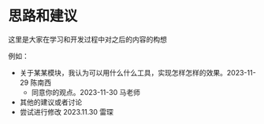# 思路和建议

这里是大家在学习和开发过程中对之后的内容的构想

例如：

- 关于某某模块，我认为可以用什么什么工具，实现怎样怎样的效果。2023-11-29 陈南西
    - 同意你的观点。2023-11-30 马老师
- 其他的建议或者讨论
- 尝试进行修改 2023.11.30 雷琛
